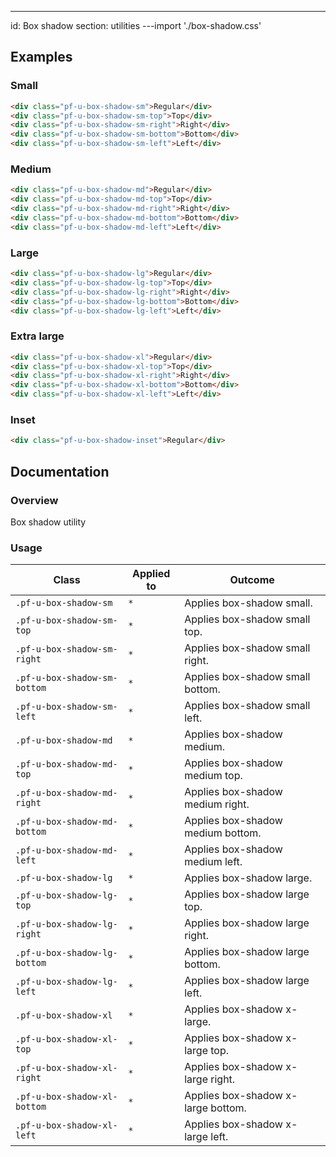 ---
id: Box shadow
section: utilities
---import './box-shadow.css'

## Examples

### Small

```html
<div class="pf-u-box-shadow-sm">Regular</div>
<div class="pf-u-box-shadow-sm-top">Top</div>
<div class="pf-u-box-shadow-sm-right">Right</div>
<div class="pf-u-box-shadow-sm-bottom">Bottom</div>
<div class="pf-u-box-shadow-sm-left">Left</div>

```

### Medium

```html
<div class="pf-u-box-shadow-md">Regular</div>
<div class="pf-u-box-shadow-md-top">Top</div>
<div class="pf-u-box-shadow-md-right">Right</div>
<div class="pf-u-box-shadow-md-bottom">Bottom</div>
<div class="pf-u-box-shadow-md-left">Left</div>

```

### Large

```html
<div class="pf-u-box-shadow-lg">Regular</div>
<div class="pf-u-box-shadow-lg-top">Top</div>
<div class="pf-u-box-shadow-lg-right">Right</div>
<div class="pf-u-box-shadow-lg-bottom">Bottom</div>
<div class="pf-u-box-shadow-lg-left">Left</div>

```

### Extra large

```html
<div class="pf-u-box-shadow-xl">Regular</div>
<div class="pf-u-box-shadow-xl-top">Top</div>
<div class="pf-u-box-shadow-xl-right">Right</div>
<div class="pf-u-box-shadow-xl-bottom">Bottom</div>
<div class="pf-u-box-shadow-xl-left">Left</div>

```

### Inset

```html
<div class="pf-u-box-shadow-inset">Regular</div>

```

## Documentation

### Overview

Box shadow utility

### Usage

| Class                        | Applied to | Outcome                            |
| ---------------------------- | ---------- | ---------------------------------- |
| `.pf-u-box-shadow-sm`        | `*`        | Applies box-shadow small.          |
| `.pf-u-box-shadow-sm-top`    | `*`        | Applies box-shadow small top.      |
| `.pf-u-box-shadow-sm-right`  | `*`        | Applies box-shadow small right.    |
| `.pf-u-box-shadow-sm-bottom` | `*`        | Applies box-shadow small bottom.   |
| `.pf-u-box-shadow-sm-left`   | `*`        | Applies box-shadow small left.     |
| `.pf-u-box-shadow-md`        | `*`        | Applies box-shadow medium.         |
| `.pf-u-box-shadow-md-top`    | `*`        | Applies box-shadow medium top.     |
| `.pf-u-box-shadow-md-right`  | `*`        | Applies box-shadow medium right.   |
| `.pf-u-box-shadow-md-bottom` | `*`        | Applies box-shadow medium bottom.  |
| `.pf-u-box-shadow-md-left`   | `*`        | Applies box-shadow medium left.    |
| `.pf-u-box-shadow-lg`        | `*`        | Applies box-shadow large.          |
| `.pf-u-box-shadow-lg-top`    | `*`        | Applies box-shadow large top.      |
| `.pf-u-box-shadow-lg-right`  | `*`        | Applies box-shadow large right.    |
| `.pf-u-box-shadow-lg-bottom` | `*`        | Applies box-shadow large bottom.   |
| `.pf-u-box-shadow-lg-left`   | `*`        | Applies box-shadow large left.     |
| `.pf-u-box-shadow-xl`        | `*`        | Applies box-shadow x-large.        |
| `.pf-u-box-shadow-xl-top`    | `*`        | Applies box-shadow x-large top.    |
| `.pf-u-box-shadow-xl-right`  | `*`        | Applies box-shadow x-large right.  |
| `.pf-u-box-shadow-xl-bottom` | `*`        | Applies box-shadow x-large bottom. |
| `.pf-u-box-shadow-xl-left`   | `*`        | Applies box-shadow x-large left.   |
